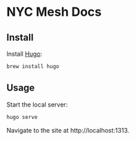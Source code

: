 # NYC Mesh Docs

## Install

Install [Hugo](https://gohugo.io):
```bash
brew install hugo
```

## Usage

Start the local server:
```bash
hugo serve
```
Navigate to the site at http://localhost:1313.
